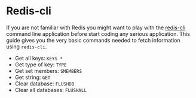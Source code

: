 # Redis-cli

If you are not familiar with Redis you might want to play with the [redis-cli](https://redis.io/docs/ui/cli/) command line application before start coding any serious application. This guide gives you the very basic commands needed to fetch information using `redis-cli`. 

- Get all keys: `KEYS *`
- Get type of key: `TYPE`
- Get set members: `SMEMBERS`
- Get string: `GET`
- Clear database: `FLUSHDB`
- Clear all databases: `FLUSHALL`
